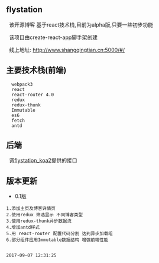 ## flystation 
   该开源博客 基于react技术栈,目前为alpha版,只要一些初步功能
   
   该项目由create-react-app脚手架创建
   
   线上地址: http://www.shangqingtian.cn:5000/#/


## 主要技术栈(前端)

   ```
     webpack3 
     react
     react-router 4.0
     redux
   redux-thunk
   Immutable
     es6
     fetch
     antd
   ```
   
## 后端
   调[flystation_koa2](https://github.com/ElonXun/flystation_koa2)提供的接口
   

## 版本更新
* 0.1版
 ```
1.添加主页及博客详情页
2.使用redux 筛选显示 不同博客类型
3.使用redux-thunk异步数据流
4.增加antd样式
5.用 react-router 配置代码分割 达到异步加载组
6.部分组件应用Immutable数据结构 增强前端性能


2017-09-07 12:31:25
    
```
  
